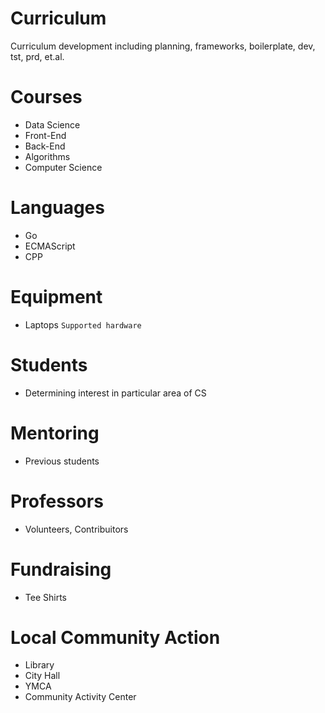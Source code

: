# Curriculum
Curriculum development including planning, frameworks, boilerplate, dev, tst, prd, et.al.

# Courses
- Data Science
- Front-End
- Back-End
- Algorithms
- Computer Science

# Languages
- Go
- ECMAScript
- CPP

# Equipment
- Laptops
`Supported hardware`

# Students
- Determining interest in particular area of CS

# Mentoring
- Previous students

# Professors
- Volunteers, Contribuitors

# Fundraising
- Tee Shirts

# Local Community Action
- Library
- City Hall
- YMCA
- Community Activity Center